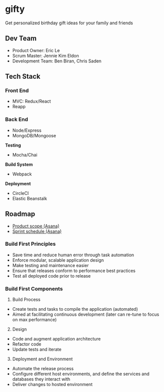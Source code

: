 # gifty

Get personalized birthday gift ideas for your family and friends 

## Dev Team 
- Product Owner: Eric Le
- Scrum Master: Jennie Kim Eldon
- Development Team: Ben Biran, Chris Saden

## Tech Stack

### Front End

- MVC: Redux/React 
- Reapp 

### Back End 

- Node/Express
- MongoDB/Mongoose

**Testing**

- Mocha/Chai

**Build System**

- Webpack 

**Deployment**

- CircleCI
- Elastic Beanstalk

## Roadmap 
- [Product scope (Asana)](https://app.asana.com/0/46865547141591/list)
- [Sprint schedule (Asana)](https://app.asana.com/0/46865547141637/list)

### Build First Principles

- Save time and reduce human error through task automation 
- Enforce modular, scalable application design
- Make testing and maintenance easier
- Ensure that releases conform to performance best practices
- Test all deployed code prior to release

### Build First Components 

1. Build Process
- Create tests and tasks to compile the application (automated)
- Aimed at facilitating continuous development (later can re-tune to focus on max performance)
2. Design
- Code and augment application architecture  
- Refactor code
- Update tests and iterate 
3. Deployment and Environment 
- Automate the release process 
- Configure different host environments, and define the services and databases they interact with
- Deliver changes to hosted environment

